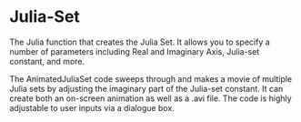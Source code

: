 # Julia-Set

The Julia function that creates the Julia Set. It allows you to specify a number of parameters including Real and Imaginary Axis, Julia-set constant, and more.

The AnimatedJuliaSet code sweeps through and makes a movie of multiple Julia sets by adjusting the imaginary part of the Julia-set constant. It can create both an on-screen animation as well as a .avi file. The code is highly adjustable to user inputs via a dialogue box. 
